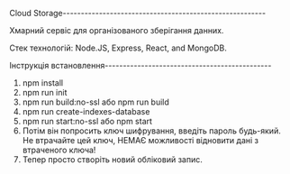 Cloud Storage--------------------------------------------------------

Хмарний сервіс для організованого зберігання данних.

Стек технологій: Node.JS, Express, React, and MongoDB.

Інструкція встановлення----------------------------------------------

1) npm install
2) npm run init
3) npm run build:no-ssl або npm run build
4) npm run create-indexes-database
5) npm run start:no-ssl або npm start
6) Потім він попросить ключ шифрування, введіть пароль будь-який. Не втрачайте цей ключ, НЕМАЄ можливості відновити дані з втраченого ключа!
7) Тепер просто створіть новий обліковий запис.

